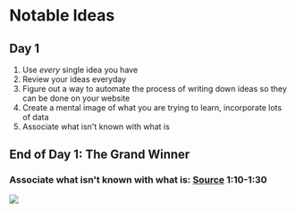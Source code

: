 <html>
<head>
    <link href = "style.css" type="text/css" rel="stylesheet" />
    <title>Ismail Safdari Personal Website</title>
</head>

<body>
<h1 class="rule">Notable Ideas</h1>
<h2>Day 1</h2>
<section><ol>
    <li>Use <em>every</em> single idea you have</li>
    <li>Review your ideas everyday</li>
    <li>Figure out a way to automate the process of writing down ideas so they can be done on your website</li>
    <li>Create a mental image of what you are trying to learn, incorporate lots of data</li>
    <div><li>Associate what isn't known with what is</li></div>
</ol></section>
<h2>End of Day 1: The Grand Winner </h2>
<h3>Associate what isn't known with what is: <a href ="https://youtu.be/HyC8RBN9HGs?si=N0P0omjHzsMnphyE"target="_blank">Source</a> 1:10-1:30</h3>
<image src ="https://encrypted-tbn0.gstatic.com/images?q=tbn:ANd9GcT8-xMRwxFrI7YUo_LFHp3q8sysn2UxfkOJKQ&s">




</body>
</html>
